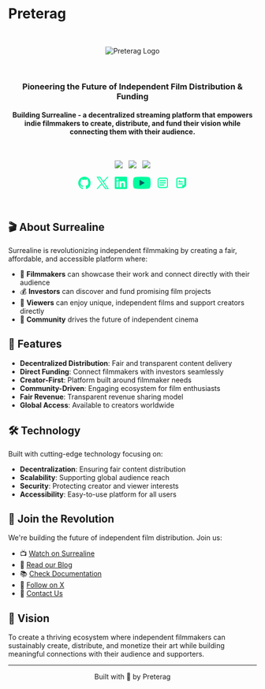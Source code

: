 # Preterag

<br>

<p align="center"><img width="300" src="assets/images/preterag_banner.jpeg" alt="Preterag Logo"></p>

<br>

<h3 align="center">Pioneering the Future of Independent Film Distribution & Funding</h3>
<h4 align="center">Building Surrealine - a decentralized streaming platform that empowers indie filmmakers to create, distribute, and fund their vision while connecting them with their audience.</h4>

<br>

<p align="center">
    <a href="https://x.com/preterag"><img src="https://img.shields.io/badge/X-Follow_us-02FC9F.svg?style=flat-square"></a>
    &nbsp;
    <a href="https://www.linkedin.com/company/preterag/"><img src="https://img.shields.io/badge/Linkedin-Connect_with_us-02FC9F.svg?style=flat-square"></a>
    &nbsp;
    <a href="mailto:hello@preterag.com"><img src="https://img.shields.io/badge/Email-Get_in_contact-02FC9F?style=flat-square"></a>
</p>

<p align="center">
    <a href="https://github.com/preterag"><img height="25" src="assets/images/social/github.svg" alt="Github"></a>
    &nbsp;
    <a href="https://x.com/preterag"><img height="25" src="assets/images/social/twitter.svg" alt="X"></a>
    &nbsp;
    <a href="https://www.linkedin.com/company/preterag/"><img height="25" src="assets/images/social/linkedin.svg" alt="LinkedIn"></a>
    &nbsp;
    <a href="https://www.youtube.com/@watchSurrealine"><img height="25" src="assets/images/social/youtube.svg" alt="Youtube"></a>
    &nbsp;
    <a href="https://mirror.xyz/preterag.eth"><img height="25" src="assets/images/social/blog.svg" alt="Blog"></a>
    &nbsp;
    <a href="https://docs.preterag.com"><img height="25" src="assets/images/social/docs.svg" alt="Docs"></a>
</p>

<br>

## 🎬 About Surrealine

Surrealine is revolutionizing independent filmmaking by creating a fair, affordable, and accessible platform where:

- 🎥 **Filmmakers** can showcase their work and connect directly with their audience
- 💰 **Investors** can discover and fund promising film projects
- 🍿 **Viewers** can enjoy unique, independent films and support creators directly
- 🤝 **Community** drives the future of independent cinema

## 🚀 Features

- **Decentralized Distribution**: Fair and transparent content delivery
- **Direct Funding**: Connect filmmakers with investors seamlessly
- **Creator-First**: Platform built around filmmaker needs
- **Community-Driven**: Engaging ecosystem for film enthusiasts
- **Fair Revenue**: Transparent revenue sharing model
- **Global Access**: Available to creators worldwide

## 🛠️ Technology

Built with cutting-edge technology focusing on:

- **Decentralization**: Ensuring fair content distribution
- **Scalability**: Supporting global audience reach
- **Security**: Protecting creator and viewer interests
- **Accessibility**: Easy-to-use platform for all users

## 🤝 Join the Revolution

We're building the future of independent film distribution. Join us:

- 📺 [Watch on Surrealine](https://www.surrealine.com)
- 📖 [Read our Blog](https://mirror.xyz/preterag.eth)
- 📚 [Check Documentation](https://docs.preterag.com)
- 📱 [Follow on X](https://x.com/preterag)
- 📧 [Contact Us](mailto:hello@preterag.com)

## 🎯 Vision

To create a thriving ecosystem where independent filmmakers can sustainably create, distribute, and monetize their art while building meaningful connections with their audience and supporters.

---

<p align="center">Built with 💚 by Preterag</p> 